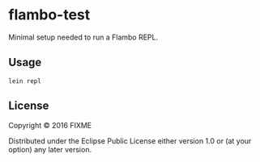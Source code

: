 # flambo-test

Minimal setup needed to run a Flambo REPL.

## Usage

    lein repl

## License

Copyright © 2016 FIXME

Distributed under the Eclipse Public License either version 1.0 or (at
your option) any later version.
